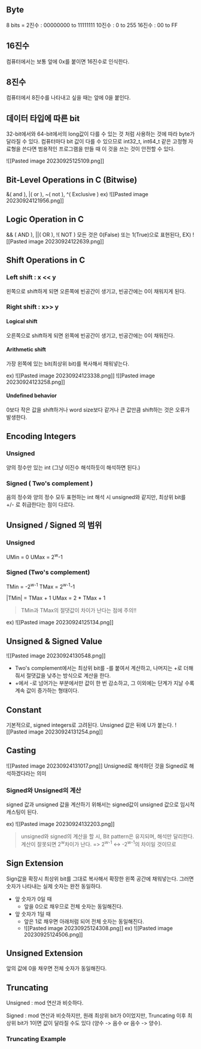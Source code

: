 ## Byte
8 bits = 
2진수 : 00000000 to 11111111
10진수 : 0 to 255
16진수 : 00 to FF
## 16진수
컴퓨터에서는 보통 앞에 0x를 붙이면 16진수로 인식한다.

## 8진수
컴퓨터에서 8진수를 나타내고 싶을 때는 앞에 0을 붙인다.

## 데이터 타입에 따른 bit
32-bit에서와 64-bit에서의 long값이 다를 수 있는 것 처럼 사용하는 것에 따라 byte가 달라질 수 있다. 컴퓨터마다 bit 값이 다를 수 있으므로 int32_t, int64_t 같은 고정형 자료형을 쓴다면 범용적인 프로그램을 만들 때 이 것을 쓰는 것이 안전할 수 있다.

![[Pasted image 20230925125109.png]]

## Bit-Level Operations in C (Bitwise)
&( and ), |( or ), ~( not ), ^( Exclusive )
ex)
![[Pasted image 20230924121956.png]]

## Logic Operation in C
&& ( AND ), ||( OR ), !( NOT )
모든 것은 0(False) 또는 1(True)으로 표현된다,
EX)
![[Pasted image 20230924122639.png]]

## Shift Operations in C

### Left shift : x << y
왼쪽으로 shift하게 되면 오른쪽에 빈공간이 생기고, 빈공간에는  0이 채워지게 된다.

### Right shift : x>> y

#### Logical shift
오른쪽으로 shift하게 되면 왼쪽에 빈공간이 생기고, 빈공간에는 0이 채워진다.
#### Arithmetic shift
가장 왼쪽에 있는 bit(최상위 bit)를 복사해서 채워넣는다.

ex) 
![[Pasted image 20230924123338.png]]
![[Pasted image 20230924123258.png]]

#### Undefined behavior
0보다 작은 값을 shift하거나 word size보다 같거나 큰 값만큼 shift하는 것은 오류가 발생한다.


## Encoding Integers

### Unsigned
양의 정수만 있는 int (그냥 이진수 해석하듯이 해석하면 된다.)
### Signed ( Two's complement )
음의 정수와 양의 정수 모두 표현하는 int
해석 시 unsigned와 같지만, 최상위 bit를 +/- 로 취급한다는 점이 다르다.

## Unsigned / Signed 의 범위

### Unsigned
UMin = 0
UMax = 2<sup>w</sup>-1

### Signed (Two's complement)
TMin = -2<sup>w-1</sup>
TMax = 2<sup>w-1</sup>-1

\|TMin| = TMax + 1
UMax = 2 \* TMax + 1 
> TMin과 TMax의 절댓값이 차이가 난다는 점에 주의!!

ex) 
![[Pasted image 20230924125134.png]]


## Unsigned & Signed Value
![[Pasted image 20230924130548.png]]
- Two's complement에서는 최상위 bit를 -를 붙여서 계산하고, 나머지는 +로 더해줘서 절댓값을 낮추는 방식으로 계산을 한다.
- +에서 -로 넘어가는 부분에서만 값이 한 번 감소하고, 그 이외에는 단계가 지날 수록 계속 값이 증가하는 형태이다.

## Constant
기본적으로, signed integers로 고려된다.
Unsigned 값은 뒤에 U가 붙는다.
![[Pasted image 20230924131254.png]]

## Casting

![[Pasted image 20230924131017.png]]
Unsigned로 해석하던 것을 Signed로 해석하겠다라는 의미

### Signed와 Unsigned의 계산
signed 값과 unsigned 값을 계산하기 위해서는 signed값이 unsigned 값으로 임시적 캐스팅이 된다.

ex) 
![[Pasted image 20230924132203.png]]

> unsigned와 signed의 계산을 할 시, Bit pattern은 유지되며, 해석만 달리한다. 
> 계산이 잘못되면 2<sup>w</sup>차이가 난다. => 2<sup>w-1</sup> <-> -2<sup>w-1</sup>의 차이일 것이므로

## Sign Extension
Sign값을 확장시 최상위 bit를 그대로 복사해서 확장한 왼쪽 공간에 채워넣는다. 
그러면 숫자가 나타내는 실제 숫자는 완전 동일하다.
- 앞 숫자가 0일 때
	- 앞을 0으로 채우므로 전체 숫자는 동일해진다.
- 앞 숫자가 1일 때
	- 앞은 1로 채우면 아래처럼 되어 전체 숫자는 동일해진다.
	- ![[Pasted image 20230925124308.png]]
ex) 
![[Pasted image 20230925124506.png]]
## Unsigned Extension
앞의 값에 0을 채우면 전체 숫자가 동일해진다.

## Truncating
Unsigned : mod 연산과 비슷하다.

Signed : mod 연산과 비슷하지만, 원래 최상위 bit가 0이었지만, Truncating 이후 최상위 bit가 1이면 값이 달라질 수도 있다 (양수 -> 음수 or 음수 -> 양수).

### Truncating Example
